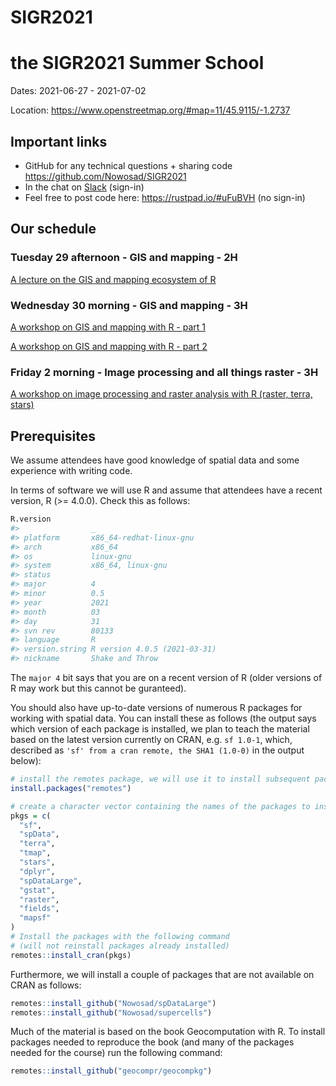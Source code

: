 
<!-- README.md is generated from README.Rmd. Please edit that file -->

# SIGR2021

<!-- badges: start -->

<!-- badges: end -->

# the SIGR2021 Summer School

Dates: 2021-06-27 - 2021-07-02

Location: <https://www.openstreetmap.org/#map=11/45.9115/-1.2737>

## Important links

  - GitHub for any technical questions + sharing code
    <https://github.com/Nowosad/SIGR2021>
  - In the chat on
    [Slack](https://join.slack.com/t/geocomprworkspace/shared_invite/zt-sc7tqriq-9Q2rkveZwqCAQoBS3yqZNQ)
    (sign-in)
  - Feel free to post code here: <https://rustpad.io/#uFuBVH> (no
    sign-in)

## Our schedule

### Tuesday 29 afternoon - GIS and mapping - 2H

[A lecture on the GIS and mapping ecosystem of R](lecture/lecture.html)

### Wednesday 30 morning - GIS and mapping - 3H

[A workshop on GIS and mapping with R - part
1](workshop1/workshop1_rl.html)

[A workshop on GIS and mapping with R - part
2](workshop1/workshop1_jn.html)

### Friday 2 morning - Image processing and all things raster - 3H

[A workshop on image processing and raster analysis with R (raster,
terra, stars)](workshop2/workshop2.html)

## Prerequisites

We assume attendees have good knowledge of spatial data and some
experience with writing code.

In terms of software we will use R and assume that attendees have a
recent version, R (\>= 4.0.0). Check this as follows:

``` r
R.version
#>                _                           
#> platform       x86_64-redhat-linux-gnu     
#> arch           x86_64                      
#> os             linux-gnu                   
#> system         x86_64, linux-gnu           
#> status                                     
#> major          4                           
#> minor          0.5                         
#> year           2021                        
#> month          03                          
#> day            31                          
#> svn rev        80133                       
#> language       R                           
#> version.string R version 4.0.5 (2021-03-31)
#> nickname       Shake and Throw
```

The `major 4` bit says that you are on a recent version of R (older
versions of R may work but this cannot be guranteed).

You should also have up-to-date versions of numerous R packages for
working with spatial data. You can install these as follows (the output
says which version of each package is installed, we plan to teach the
material based on the latest version currently on CRAN, e.g. `sf 1.0-1`,
which, described as `'sf' from a cran remote, the SHA1 (1.0-0)` in the
output below):

``` r
# install the remotes package, we will use it to install subsequent packages
install.packages("remotes")
```

``` r
# create a character vector containing the names of the packages to install:
pkgs = c(
  "sf",
  "spData",
  "terra",
  "tmap",
  "stars",
  "dplyr",
  "spDataLarge",
  "gstat",
  "raster",
  "fields",
  "mapsf"
)
# Install the packages with the following command
# (will not reinstall packages already installed)
remotes::install_cran(pkgs)
```

Furthermore, we will install a couple of packages that are not available
on CRAN as follows:

``` r
remotes::install_github("Nowosad/spDataLarge")
remotes::install_github("Nowosad/supercells")
```

Much of the material is based on the book Geocomputation with R. To
install packages needed to reproduce the book (and many of the packages
needed for the course) run the following command:

``` r
remotes::install_github("geocompr/geocompkg")
```
